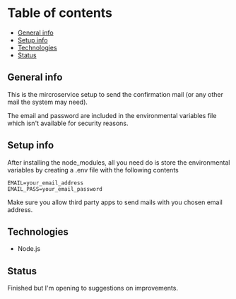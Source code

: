 # Table of contents

* [General info](#general-info)
* [Setup info](#setup-info)
* [Technologies](#technologies)
* [Status](#status)

## General info

This is the mircroservice setup to send the confirmation mail (or any other mail the system may need).

The email and password are included in the environmental variables file which isn't available for security reasons.

## Setup info

After installing the node_modules, all you need do is store the environmental variables by creating a .env file with the following contents

```text
EMAIL=your_email_address
EMAIL_PASS=your_email_password
```

Make sure you allow third party apps to send mails with you chosen email address.

## Technologies

* Node.js

## Status

Finished but I'm opening to suggestions on improvements.
